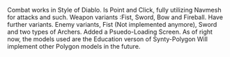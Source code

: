 Combat works in Style of Diablo.
Is Point and Click, fully utilizing Navmesh for attacks and such.
Weapon variants :Fist, Sword, Bow and Fireball. Have further variants.
Enemy variants, Fist (Not implemented anymore), Sword and two types of Archers.
Added a Psuedo-Loading Screen.
As of right now, the models used are the Education verson of Synty-Polygon
Will implement other Polygon models in the future. 
